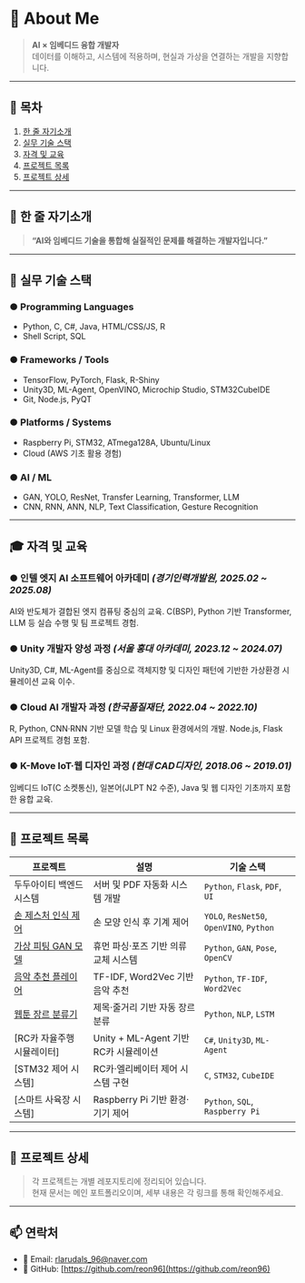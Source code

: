 # 👋 About Me

> **AI × 임베디드 융합 개발자**  
> 데이터를 이해하고, 시스템에 적용하며, 현실과 가상을 연결하는 개발을 지향합니다.

---

## 📌 목차

1. [한 줄 자기소개](#-한-줄-자기소개)
2. [실무 기술 스택](#-실무-기술-스택)
3. [자격 및 교육](#-자격-및-교육)
4. [프로젝트 목록](#-프로젝트-목록)
5. [프로젝트 상세](#-프로젝트-상세)

---

## 💬 한 줄 자기소개

> **“AI와 임베디드 기술을 통합해 실질적인 문제를 해결하는 개발자입니다.”**

---

## 🔧 실무 기술 스택

### ● Programming Languages
- Python, C, C#, Java, HTML/CSS/JS, R
- Shell Script, SQL

### ● Frameworks / Tools
- TensorFlow, PyTorch, Flask, R-Shiny
- Unity3D, ML-Agent, OpenVINO, Microchip Studio, STM32CubeIDE
- Git, Node.js, PyQT

### ● Platforms / Systems
- Raspberry Pi, STM32, ATmega128A, Ubuntu/Linux
- Cloud (AWS 기초 활용 경험)

### ● AI / ML
- GAN, YOLO, ResNet, Transfer Learning, Transformer, LLM
- CNN, RNN, ANN, NLP, Text Classification, Gesture Recognition

---

## 🎓 자격 및 교육

### ● 인텔 엣지 AI 소프트웨어 아카데미 *(경기인력개발원, 2025.02 ~ 2025.08)*  
AI와 반도체가 결합된 엣지 컴퓨팅 중심의 교육. C(BSP), Python 기반 Transformer, LLM 등 실습 수행 및 팀 프로젝트 경험.

### ● Unity 개발자 양성 과정 *(서울 홍대 아카데미, 2023.12 ~ 2024.07)*  
Unity3D, C#, ML-Agent를 중심으로 객체지향 및 디자인 패턴에 기반한 가상환경 시뮬레이션 교육 이수.

### ● Cloud AI 개발자 과정 *(한국품질재단, 2022.04 ~ 2022.10)*  
R, Python, CNN·RNN 기반 모델 학습 및 Linux 환경에서의 개발. Node.js, Flask API 프로젝트 경험 포함.

### ● K-Move IoT·웹 디자인 과정 *(현대 CAD디자인, 2018.06 ~ 2019.01)*  
임베디드 IoT(C 소켓통신), 일본어(JLPT N2 수준), Java 및 웹 디자인 기초까지 포함한 융합 교육.

---

## 📁 프로젝트 목록

| 프로젝트 | 설명 | 기술 스택 |
|----------|------|-----------|
| 두두아이티 백엔드 시스템 | 서버 및 PDF 자동화 시스템 개발 | `Python`, `Flask`, `PDF`, `UI` |
| [손 제스처 인식 제어](https://github.com/david1597-embedded/aumo_reco_project) | 손 모양 인식 후 기계 제어 | `YOLO`, `ResNet50`, `OpenVINO`, `Python` |
| [가상 피팅 GAN 모델](https://github.com/Reon96/seeot) | 휴먼 파싱·포즈 기반 의류 교체 시스템 | `Python`, `GAN`, `Pose`, `OpenCV` |
| [음악 추천 플레이어](https://github.com/Reon96/RecommendNCS) | TF-IDF, Word2Vec 기반 음악 추천 | `Python`, `TF-IDF`, `Word2Vec` |
| [웹툰 장르 분류기](https://github.com/Reon96/webtoon_project) | 제목·줄거리 기반 자동 장르 분류 | `Python`, `NLP`, `LSTM` |
| [RC카 자율주행 시뮬레이터] | Unity + ML-Agent 기반 RC카 시뮬레이션 | `C#`, `Unity3D`, `ML-Agent` |
| [STM32 제어 시스템] | RC카·엘리베이터 제어 시스템 구현 | `C`, `STM32`, `CubeIDE` |
| [스마트 사육장 시스템] | Raspberry Pi 기반 환경·기기 제어 | `Python`, `SQL`, `Raspberry Pi` |

---

## 📌 프로젝트 상세

> 각 프로젝트는 개별 레포지토리에 정리되어 있습니다.  
> 현재 문서는 메인 포트폴리오이며, 세부 내용은 각 링크를 통해 확인해주세요.

---

## 📫 연락처

- 📧 Email: rlarudals_96@naver.com  
- 🐙 GitHub: [https://github.com/reon96](https://github.com/reon96)

